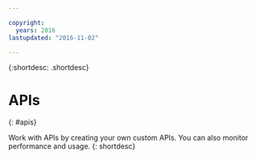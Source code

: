 ```yaml
---

copyright:
  years: 2016
lastupdated: "2016-11-02"

---
```


{:shortdesc: .shortdesc}


# APIs
{: #apis}

Work with APIs by creating your own custom APIs. You can also monitor performance and usage.
{: shortdesc}
